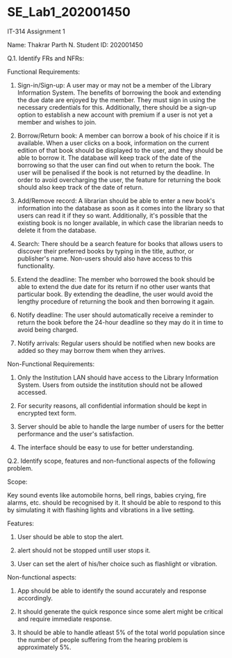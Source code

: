 # SE_Lab1_202001450

IT-314 Assignment 1

Name: Thakrar Parth N.
Student ID: 202001450

Q.1. Identify FRs and NFRs:

Functional Requirements:

1) Sign-in/Sign-up: A user may or may not be a member of the Library Information System. The benefits of borrowing the book and extending the due date are enjoyed by the member. They must sign in using the necessary credentials for this. Additionally, there should be a sign-up option to establish a new account with premium if a user is not yet a member and wishes to join.

2) Borrow/Return book: A member can borrow a book of his choice if it is available. When a user clicks on a book, information on the current edition of that book should be displayed to the user, and they should be able to borrow it. The database will keep track of the date of the borrowing so that the user can find out when to return the book. The user will be penalised if the book is not returned by the deadline. In order to avoid overcharging the user, the feature for returning the book should also keep track of the date of return.

3) Add/Remove record: A librarian should be able to enter a new book's information into the database as soon as it comes into the library so that users can read it if they so want. Additionally, it's possible that the existing book is no longer available, in which case the librarian needs to delete it from the database.

4) Search: There should be a search feature for books that allows users to discover their preferred books by typing in the title, author, or publisher's name. Non-users should also have access to this functionality.

5) Extend the deadline: The member who borrowed the book should be able to extend the due date for its return if no other user wants that particular book. By extending the deadline, the user would avoid the lengthy procedure of returning the book and then borrowing it again.

6) Notify deadline: The user should automatically receive a reminder to return the book before the 24-hour deadline so they may do it in time to avoid being charged.

7) Notify arrivals: Regular users should be notified when new books are added so they may borrow them when they arrives.

Non-Functional Requirements:

1) Only the Institution LAN should have access to the Library Information System. Users from outside the institution should not be allowed accessed.

2) For security reasons, all confidential information should be kept in encrypted text form.

3) Server should be able to handle the large number of users for the better performance and the user's satisfaction.

4) The interface should be easy to use for better understanding.

Q.2. Identify scope, features and non-functional aspects of the following problem.

Scope:

Key sound events like automobile horns, bell rings, babies crying, fire alarms, etc. should be recognised by it. It should be able to respond to this by simulating it with flashing lights and vibrations in a live setting.

Features:

1) User should be able to stop the alert.

2) alert should not be stopped untill user stops it.

4) User can set the alert of his/her choice such as flashlight or vibration.

Non-functional aspects:

1) App should be able to identify the sound accurately and response accordingly.

2) It should generate the quick responce since some alert might be critical and require immediate response.

3) It should be able to handle atleast 5% of the total world population since the number of people suffering from the hearing problem is approximately 5%.

